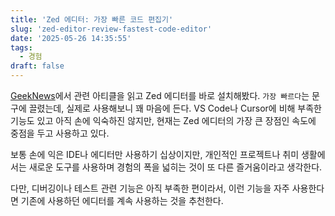 ```yaml
---
title: 'Zed 에디터: 가장 빠른 코드 편집기'
slug: 'zed-editor-review-fastest-code-editor'
date: '2025-05-26 14:35:55'
tags:
  - 경험
draft: false
---
```


[GeekNews](https://news.hada.io/topic?id=20775)에서 관련 아티클을 읽고 Zed 에디터를 바로 설치해봤다. `가장 빠르다`는 문구에 끌렸는데, 실제로 사용해보니 꽤 마음에 든다. VS Code나 Cursor에 비해 부족한 기능도 있고 아직 손에 익숙하진 않지만, 현재는 Zed 에디터의 가장 큰 장점인 속도에 중점을 두고 사용하고 있다.

보통 손에 익은 IDE나 에디터만 사용하기 십상이지만, 개인적인 프로젝트나 취미 생활에서는 새로운 도구를 사용하며 경험의 폭을 넓히는 것이 또 다른 즐거움이라고 생각한다.

다만, 디버깅이나 테스트 관련 기능은 아직 부족한 편이라서, 이런 기능을 자주 사용한다면 기존에 사용하던 에디터를 계속 사용하는 것을 추천한다.
